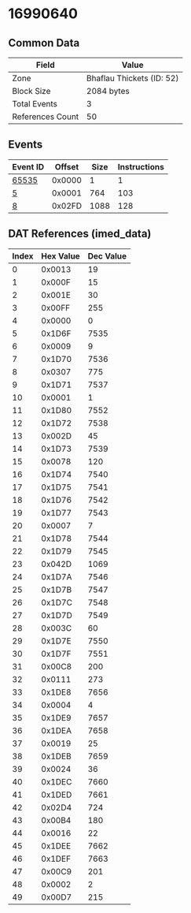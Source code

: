 # 16990640

## Common Data

| Field            | Value                     |
|------------------|---------------------------|
| Zone             | Bhaflau Thickets (ID: 52) |
| Block Size       | 2084 bytes                |
| Total Events     | 3                         |
| References Count | 50                        |

## Events

| Event ID            | Offset   |   Size |   Instructions |
|---------------------|----------|--------|----------------|
| [65535](./65535.md) | 0x0000   |      1 |              1 |
| [5](./5.md)         | 0x0001   |    764 |            103 |
| [8](./8.md)         | 0x02FD   |   1088 |            128 |

## DAT References (imed_data)

|   Index | Hex Value   |   Dec Value |
|---------|-------------|-------------|
|       0 | 0x0013      |          19 |
|       1 | 0x000F      |          15 |
|       2 | 0x001E      |          30 |
|       3 | 0x00FF      |         255 |
|       4 | 0x0000      |           0 |
|       5 | 0x1D6F      |        7535 |
|       6 | 0x0009      |           9 |
|       7 | 0x1D70      |        7536 |
|       8 | 0x0307      |         775 |
|       9 | 0x1D71      |        7537 |
|      10 | 0x0001      |           1 |
|      11 | 0x1D80      |        7552 |
|      12 | 0x1D72      |        7538 |
|      13 | 0x002D      |          45 |
|      14 | 0x1D73      |        7539 |
|      15 | 0x0078      |         120 |
|      16 | 0x1D74      |        7540 |
|      17 | 0x1D75      |        7541 |
|      18 | 0x1D76      |        7542 |
|      19 | 0x1D77      |        7543 |
|      20 | 0x0007      |           7 |
|      21 | 0x1D78      |        7544 |
|      22 | 0x1D79      |        7545 |
|      23 | 0x042D      |        1069 |
|      24 | 0x1D7A      |        7546 |
|      25 | 0x1D7B      |        7547 |
|      26 | 0x1D7C      |        7548 |
|      27 | 0x1D7D      |        7549 |
|      28 | 0x003C      |          60 |
|      29 | 0x1D7E      |        7550 |
|      30 | 0x1D7F      |        7551 |
|      31 | 0x00C8      |         200 |
|      32 | 0x0111      |         273 |
|      33 | 0x1DE8      |        7656 |
|      34 | 0x0004      |           4 |
|      35 | 0x1DE9      |        7657 |
|      36 | 0x1DEA      |        7658 |
|      37 | 0x0019      |          25 |
|      38 | 0x1DEB      |        7659 |
|      39 | 0x0024      |          36 |
|      40 | 0x1DEC      |        7660 |
|      41 | 0x1DED      |        7661 |
|      42 | 0x02D4      |         724 |
|      43 | 0x00B4      |         180 |
|      44 | 0x0016      |          22 |
|      45 | 0x1DEE      |        7662 |
|      46 | 0x1DEF      |        7663 |
|      47 | 0x00C9      |         201 |
|      48 | 0x0002      |           2 |
|      49 | 0x00D7      |         215 |
